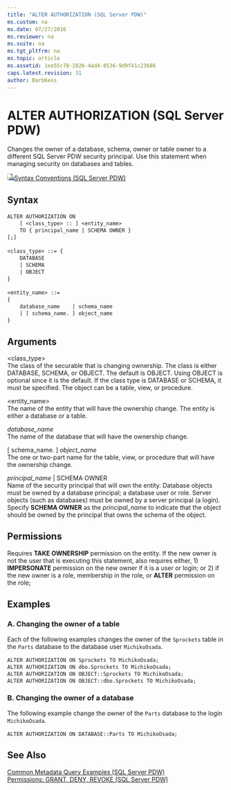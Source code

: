 ```yaml
---
title: "ALTER AUTHORIZATION (SQL Server PDW)"
ms.custom: na
ms.date: 07/27/2016
ms.reviewer: na
ms.suite: na
ms.tgt_pltfrm: na
ms.topic: article
ms.assetid: 1ee55c78-2826-4ad4-8536-9d9f41c23686
caps.latest.revision: 31
author: BarbKess
---
```

# ALTER AUTHORIZATION (SQL Server PDW)
Changes the owner of a database, schema, owner or table owner to a different SQL Server PDW security principal. Use this statement when managing security on databases and tables.  
  
![Topic link icon](../../mpp/sqlpdw/media/Topic_Link.gif "Topic_Link")[Syntax Conventions &#40;SQL Server PDW&#41;](../../mpp/sqlpdw/syntax-conventions-sql-server-pdw.md)  
  
## Syntax  
  
```  
ALTER AUTHORIZATION ON  
    [ <class_type> :: ] <entity_name>   
    TO { principal_name | SCHEMA OWNER }  
[;]  
  
<class_type> ::= {  
    DATABASE   
    | SCHEMA   
    | OBJECT   
}  
  
<entity_name> ::=  
{  
    database_name    | schema_name  
    | [ schema_name. ] object_name  
}  
```  
  
## Arguments  
<class_type>  
The class of the securable that is changing ownership. The class is either DATABASE, SCHEMA, or OBJECT. The default is OBJECT. Using OBJECT is optional since it is the default. If the class type is DATABASE or SCHEMA, it must be specified. The object can be a table, view, or procedure.  
  
<entity_name>  
The name of the entity that will have the ownership change. The entity is either a database or a table.  
  
*database_name*  
The name of the database that will have the ownership change.  
  
[ schema_name. ] *object_name*  
The one or two-part name for the table, view, or procedure that will have the ownership change.  
  
*principal_name* | SCHEMA OWNER  
Name of the security principal that will own the entity. Database objects must be owned by a database principal; a database user or role. Server objects (such as databases) must be owned by a server principal (a login). Specify **SCHEMA OWNER** as the *principal_name* to indicate that the object should be owned by the principal that owns the schema of the object.  
  
## Permissions  
Requires **TAKE OWNERSHIP** permission on the entity. If the new owner is not the user that is executing this statement, also requires either, 1) **IMPERSONATE** permission on the new owner if it is a user or login; or 2) if the new owner is a role, membership in the role, or **ALTER** permission on the role;  
  
## Examples  
  
### A. Changing the owner of a table  
Each of the following examples changes the owner of the `Sprockets` table in the `Parts` database to the database user `MichikoOsada`.  
  
```  
ALTER AUTHORIZATION ON Sprockets TO MichikoOsada;  
ALTER AUTHORIZATION ON dbo.Sprockets TO MichikoOsada;  
ALTER AUTHORIZATION ON OBJECT::Sprockets TO MichikoOsada;  
ALTER AUTHORIZATION ON OBJECT::dbo.Sprockets TO MichikoOsada;  
```  
  
### B. Changing the owner of a database  
The following example change the owner of the `Parts` database to the login `MichikoOsada`.  
  
```  
ALTER AUTHORIZATION ON DATABASE::Parts TO MichikoOsada;  
```  
  
## See Also  
[Common Metadata Query Examples &#40;SQL Server PDW&#41;](../../mpp/sqlpdw/common-metadata-query-examples-sql-server-pdw.md)  
[Permissions: GRANT, DENY, REVOKE &#40;SQL Server PDW&#41;](../../mpp/sqlpdw/permissions-grant-deny-revoke-sql-server-pdw.md)  
  
